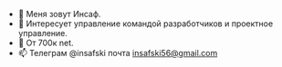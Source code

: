 - 👋 Меня зовут Инсаф.
- 🌱 Интересует управление командой разработчиков и проектное управление.
- 💞️ От 700к net.
- 📫 Телеграм @insafski почта insafski56@gmail.com

<!---
insafski/insafski is a ✨ special ✨ repository because its `README.md` (this file) appears on your GitHub profile.
You can click the Preview link to take a look at your changes.
--->
